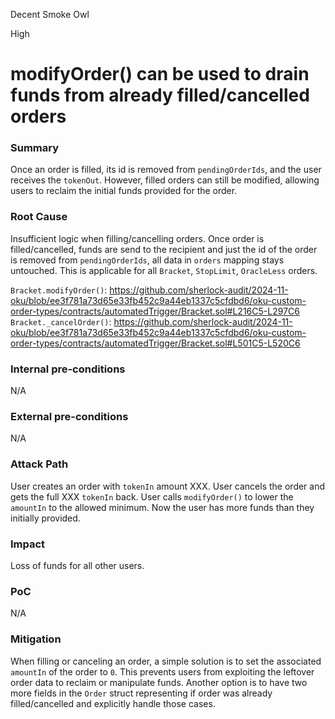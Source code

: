 Decent Smoke Owl

High

# modifyOrder() can be used to drain funds from already filled/cancelled orders

### Summary

Once an order is filled, its id is removed from `pendingOrderIds`, and the user receives the `tokenOut`. However, filled orders can still be modified, allowing users to reclaim the initial funds provided for the order.
### Root Cause

Insufficient logic when filling/cancelling orders.
Once order is filled/cancelled, funds are send to the recipient and just the id of the order is removed from `pendingOrderIds`, all data in `orders` mapping stays untouched. This is applicable for all `Bracket`, `StopLimit`, `OracleLess` orders.

`Bracket.modifyOrder()`: https://github.com/sherlock-audit/2024-11-oku/blob/ee3f781a73d65e33fb452c9a44eb1337c5cfdbd6/oku-custom-order-types/contracts/automatedTrigger/Bracket.sol#L216C5-L297C6
`Bracket._cancelOrder()`: https://github.com/sherlock-audit/2024-11-oku/blob/ee3f781a73d65e33fb452c9a44eb1337c5cfdbd6/oku-custom-order-types/contracts/automatedTrigger/Bracket.sol#L501C5-L520C6
### Internal pre-conditions

N/A
### External pre-conditions

N/A
### Attack Path

User creates an order with `tokenIn` amount XXX.
User cancels the order and gets the full XXX `tokenIn` back.
User calls `modifyOrder()` to lower the `amountIn` to the allowed minimum.
Now the user has more funds than they initially provided.
### Impact

Loss of funds for all other users.
### PoC

N/A
### Mitigation

When filling or canceling an order, a simple solution is to set the associated `amountIn` of the order to `0`. This prevents users from exploiting the leftover order data to reclaim or manipulate funds.
Another option is to have two more fields in the `Order` struct representing if order was already filled/cancelled and explicitly handle those cases.